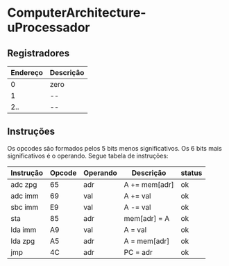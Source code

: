 # ComputerArchitecture-uProcessador


## Registradores

| Endereço | Descrição
| -        | - 
| 0        | zero
| 1        | --
| 2..      | --

## Instruções

Os opcodes são formados pelos 5 bits menos significativos. Os 6 bits mais significativos é o operando. Segue tabela de instruções:

| Instrução | Opcode | Operando | Descrição     | status
| -         | -      | -        | -             | -
| adc zpg   | 65     | adr      | A += mem[adr] | ok
| adc imm   | 69     | val      | A += val      | ok
| sbc imm   | E9     | val      | A -= val      | ok
| sta       | 85     | adr      | mem[adr] = A  | ok
| lda imm   | A9     | val      | A = val       | ok
| lda zpg   | A5     | adr      | A = mem[adr]  | ok
| jmp       | 4C     | adr      | PC = adr      | ok